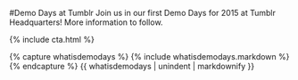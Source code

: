 
#Demo Days at Tumblr
Join us in our first Demo Days for 2015 at Tumblr Headquarters! More information to follow.

{% include cta.html %}

{% capture whatisdemodays %}
  {% include whatisdemodays.markdown %}
{% endcapture %}
{{ whatisdemodays | unindent | markdownify }}
